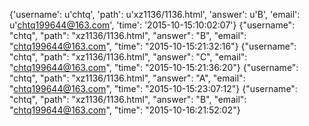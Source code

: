 {'username': u'chtq', 'path': u'xz1136/1136.html', 'answer': u'B', 'email': u'chtq199644@163.com', 'time': '2015-10-15:10:02:07'}
{"username": "chtq", "path": "xz1136/1136.html", "answer": "B", "email": "chtq199644@163.com", "time": "2015-10-15:21:32:16"}
{"username": "chtq", "path": "xz1136/1136.html", "answer": "C", "email": "chtq199644@163.com", "time": "2015-10-15:21:36:20"}
{"username": "chtq", "path": "xz1136/1136.html", "answer": "A", "email": "chtq199644@163.com", "time": "2015-10-15:23:07:12"}
{"username": "chtq", "path": "xz1136/1136.html", "answer": "B", "email": "chtq199644@163.com", "time": "2015-10-16:21:52:02"}